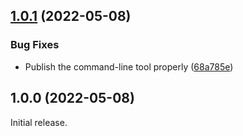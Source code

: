 ## [1.0.1](https://github.com/prantlf/requirejs-esm-converter/compare/v1.0.0...v1.0.1) (2022-05-08)

### Bug Fixes

* Publish the command-line tool properly ([68a785e](https://github.com/prantlf/requirejs-esm-converter/commit/68a785e574816eed2025b7961c5e5bd4b8fa9824))

## 1.0.0 (2022-05-08)

Initial release.
